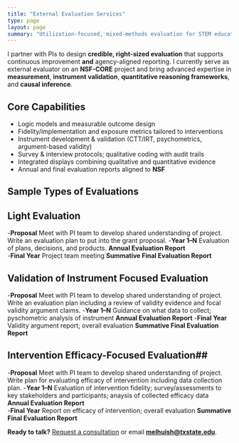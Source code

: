 ```yaml
---
title: "External Evaluation Services"
type: page
layout: page
summary: "Utilization-focused, mixed-methods evaluation for STEM education grants (NSF/IES)."
---
```


I partner with PIs to design **credible, right-sized evaluation** that supports continuous improvement **and** agency-aligned reporting. I currently serve as external evaluator on an **NSF-CORE** project and bring advanced expertise in **measurement**, **instrument validation**, **quantitative reasoning frameworks**, and **causal inference**.


## Core Capabilities
- Logic models and measurable outcome design
- Fidelity/implementation and exposure metrics tailored to interventions
- Instrument development & validation (CTT/IRT, psychometrics, argument-based validity)
- Survey & interview protocols; qualitative coding with audit trails
- Integrated displays combining qualitative and quantitative evidence
- Annual and final evaluation reports aligned to **NSF**

## Sample Types of Evaluations
## Light Evaluation
-**Proposal** Meet with PI team to develop shared understanding of project. Write an evaluation plan to put into the grant proposal.
-**Year 1–N** Evaluation of plans, decisions, and products. **Annual Evaluation Report**  
-**Final Year** Project team meeting **Summative Final Evaluation Report**

## Validation of Instrument Focused Evaluation
-**Proposal** Meet with PI team to develop shared understanding of project. Write an evaluation plan including a review of validity evidence and focal validity argument claims.
-**Year 1–N** Guidance on what data to collect; pyschometric analysis of instrument **Annual Evaluation Report** 
-**Final Year** Validity argument report; overall evaluation **Summative Final Evaluation Report**

## Intervention Efficacy-Focused Evaluation## 
-**Proposal** Meet with PI team to develop shared understanding of project. Write plan for evaluating efficacy of intervention including data collection plan.
-**Year 1–N** Evaluation of intervention fidelity; survey/assessments to key stakeholders and participants; anaysis of collected efficacy data **Annual Evaluation Report**  
-**Final Year**  Report on efficacy of intervention; overall evaluation **Summative Final Evaluation Report**

**Ready to talk?** [Request a consultation](/contact/) or email **melhuish@txstate.edu**.
